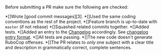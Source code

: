 Before submitting a PR make sure the following are checked:

*[]Wrote [good commit messages][3].
*[]Used the same coding conventions as the rest of the project.
*[]Feature branch is up-to-date with `master` (if not rebase)
*[]Squashed related commits together.
*[]Added tests.
*[]Added an entry to the [Changelog](CHANGELOG.md) accordingly. See [changelog entry format](../CONTRIBUTING.md#changelog-entry-format).
*[]All tests are passing.
*[]The new code doesn't generate RuboCop offenses.
*[]The PR relates to *only* one subject with a clear title
  and description in grammatically correct, complete sentences.
